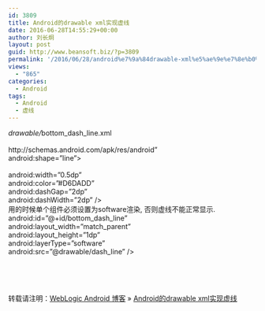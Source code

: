 ```yaml
---
id: 3809
title: Android的drawable xml实现虚线
date: 2016-06-28T14:55:29+00:00
author: 刘长炯
layout: post
guid: http://www.beansoft.biz/?p=3809
permalink: '/2016/06/28/android%e7%9a%84drawable-xml%e5%ae%9e%e7%8e%b0%e8%99%9a%e7%ba%bf/'
views:
  - "865"
categories:
  - Android
tags:
  - Android
  - 虚线
---
```

<div>
  <i>drawable/</i>bottom_dash_line.xml
</div>

<div>
  <b> </b>
</div>

<div>
  <?xml version=&#8221;1.0&#8243; encoding=&#8221;utf-8&#8243;?>
</div>

<div>
  <shape xmlns:android=&#8221;<a href="http://schemas.android.com/apk/res/android">http://schemas.android.com/apk/res/android</a>&#8221;<br /> android:shape=&#8221;line&#8221;><br /> <!&#8211; 显示一条虚线，破折线的宽度为dashWith，破折线之间的空隙的宽度为dashGap，当dashGap=0dp时，为实线 #d6dadd &#8211;><br /> <stroke<br /> android:width=&#8221;0.5dp&#8221;<br /> android:color=&#8221;#D6DADD&#8221;<br /> android:dashGap=&#8221;2dp&#8221;<br /> android:dashWidth=&#8221;2dp&#8221; />
</div>

<div>
  </shape>
</div>

<div>
</div>

<div>
  用的时候单个组件必须设置为software渲染, 否则虚线不能正常显示.
</div>

<div>
</div>

<div>
  <div>
    <ImageView<br /> android:id=&#8221;@+id/bottom_dash_line&#8221;<br /> android:layout_width=&#8221;match_parent&#8221;<br /> android:layout_height=&#8221;1dp&#8221;<br /> android:layerType=&#8221;software&#8221;<br /> android:src=&#8221;@drawable/dash_line&#8221; />
  </div>
</div>

&nbsp;

&nbsp;

转载请注明：[WebLogic Android 博客](http://www.beansoft.biz) &raquo; [Android的drawable xml实现虚线](http://www.beansoft.biz/2016/06/28/android%e7%9a%84drawable-xml%e5%ae%9e%e7%8e%b0%e8%99%9a%e7%ba%bf/)